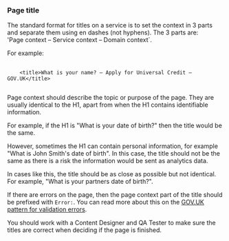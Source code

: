 ### Page title

The standard format for titles on a service is to set the context in 3 parts and separate them using en dashes (not hyphens). The 3 parts are:  
'Page context – Service context – Domain context`.

For example:
<pre>
  <code class="html">
    &lt;title>What is your name? – Apply for Universal Credit – GOV.UK&lt;/title>
  </code>
</pre>
Page context should describe the topic or purpose of the page. They are usually identical to the H1, apart from when the H1 contains identifiable information.

For example, if the H1 is "What is your date of birth?" then the title would be the same.

However, sometimes the H1 can contain personal information, for example "What is John Smith's date of birth". In this case, the title should not be the same as there is a risk the information would be sent as analytics data.

In cases like this, the title should be as close as possible but not identical. For example, "What is your partners date of birth?".

If there are errors on the page, then the page context part of the title should be prefixed with `Error:`. You can read more about this on the [GOV.UK pattern for validation errors](https://design-system.service.gov.uk/patterns/validation/).

You should work with a Content Designer and QA Tester to make sure the titles are correct when deciding if the page is finished.
